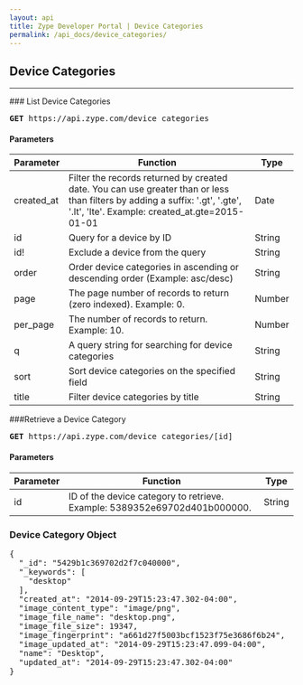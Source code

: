 ```yaml
---
layout: api
title: Zype Developer Portal | Device Categories
permalink: /api_docs/device_categories/
---
```


## Device Categories
<hr />
### List Device Categories
<pre>
<b>GET</b> https://api.zype.com/device_categories
</pre>

#### Parameters

Parameter | Function | Type
--------- | -------- | ----
created_at | Filter the records returned by created date. You can use greater than or less than filters by adding a suffix: '.gt', '.gte', '.lt', 'lte'. Example: created_at.gte=2015-01-01 | Date
id        | Query for a device by ID | String
id!       | Exclude a device from the query | String
order     | Order device categories in ascending or descending order (Example: asc/desc) | String
page      | The page number of records to return (zero indexed). Example: 0. | Number
per_page  | The number of records to return. Example: 10. | Number
q         | A query string for searching for device categories | String
sort      | Sort device categories on the specified field | String
title     | Filter device categories by title | String

###Retrieve a Device Category
<pre><b>GET</b> https://api.zype.com/device_categories/[id]
</pre>

#### Parameters

Parameter | Function | Type
--------- | -------- | ----
id | ID of the device category to retrieve. Example: 5389352e69702d401b000000. | String

### Device Category Object

<pre>
{
  "_id": "5429b1c369702d2f7c040000",
  "_keywords": [
    "desktop"
  ],
  "created_at": "2014-09-29T15:23:47.302-04:00",
  "image_content_type": "image/png",
  "image_file_name": "desktop.png",
  "image_file_size": 19347,
  "image_fingerprint": "a661d27f5003bcf1523f75e3686f6b24",
  "image_updated_at": "2014-09-29T15:23:47.099-04:00",
  "name": "Desktop",
  "updated_at": "2014-09-29T15:23:47.302-04:00"
}
</pre>
